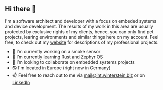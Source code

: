 ## Hi there 👋

I'm a software architect and developer with a focus on embeded systems and device development. The results of my work in this area are usually protected by exclusive rights of my clients, hence, you can only find pet projects, learing environments and similar things here on my account. Feel free, to check out my [website](https://www.winterstein.biz) for descriptions of my professional projects.

- 🔭 I’m currently working on a smoke sensor
- 🌱 I’m currently learning Rust and Zephyr OS
- 👯 I’m looking to collaborate on embedded systems projects
- 🌎 I'm located in Europe (right now in Germany)
- 📫 Feel free to reach out to me via [mail@int.winterstein.biz](mailto:mail@int.winterstein.biz) or on [LinkedIn](https://www.linkedin.com/in/adrian-winterstein/)
